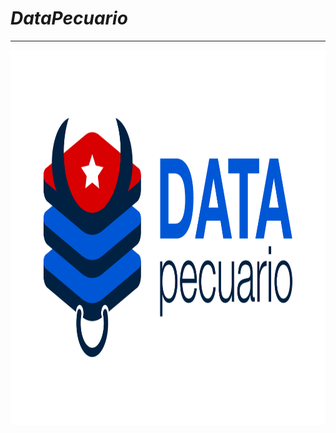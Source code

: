# *DataPecuario*
---
<div style="text-align: center">
<img src="https://github.com/LFrench03/DataPecuario/blob/main/brand/PNG/Identificador%20horizontal.png" alt="img" width="6000px" height="600px"/>
</div>

